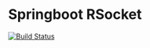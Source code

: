 # Springboot RSocket

[![Build Status](https://travis-ci.com/Petros0/springboot-rsocket.svg?branch=master)](https://travis-ci.com/Petros0/springboot-rsocket)
